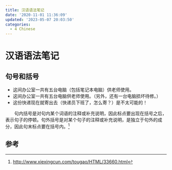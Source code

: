 ```yaml
---
title: 汉语语法笔记
date: '2020-11-01 11:36:09'
updated: '2023-05-07 20:03:50'
categories:
  - 4 Chinese
---
```

# 汉语语法笔记

## 句号和括号

- 这间办公室一共有五台电脑（包括笔记本电脑）供老师使用。
- 这间办公室一共有五台电脑供老师使用。（另外，还有一台电脑损坏待修。）
- 这份快递现在就寄出去（快递员下班了，怎么寄？）是不太可能的！

　　句内括号是对句内某个词语的注释或补充说明，因此标点要出现在括号之后，表示句子的停顿。句外括号是对某个句子的注释或补充说明，是独立于句外的成分，因此句末标点要在括号内。[^1]
　　
## 参考

[^1]: <http://www.xiexingcun.com/tougao/HTML/33660.html>
